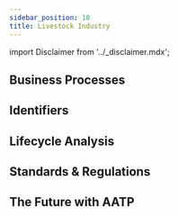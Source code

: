 ```yaml
---
sidebar_position: 10
title: Livestock Industry
---
```


import Disclaimer from '../\_disclaimer.mdx';

<Disclaimer />

## Business Processes


## Identifiers


## Lifecycle Analysis


## Standards & Regulations


## The Future with AATP






